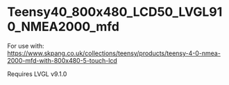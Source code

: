 # Teensy40_800x480_LCD50_LVGL910_NMEA2000_mfd

For use with:
https://www.skpang.co.uk/collections/teensy/products/teensy-4-0-nmea-2000-mfd-with-800x480-5-touch-lcd

Requires LVGL v9.1.0
 
